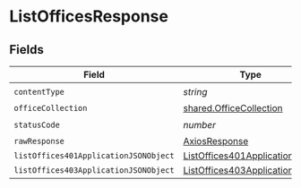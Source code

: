 # ListOfficesResponse


## Fields

| Field                                                                                     | Type                                                                                      | Required                                                                                  | Description                                                                               |
| ----------------------------------------------------------------------------------------- | ----------------------------------------------------------------------------------------- | ----------------------------------------------------------------------------------------- | ----------------------------------------------------------------------------------------- |
| `contentType`                                                                             | *string*                                                                                  | :heavy_check_mark:                                                                        | N/A                                                                                       |
| `officeCollection`                                                                        | [shared.OfficeCollection](../../models/shared/officecollection.md)                        | :heavy_minus_sign:                                                                        | OK                                                                                        |
| `statusCode`                                                                              | *number*                                                                                  | :heavy_check_mark:                                                                        | N/A                                                                                       |
| `rawResponse`                                                                             | [AxiosResponse](https://axios-http.com/docs/res_schema)                                   | :heavy_minus_sign:                                                                        | N/A                                                                                       |
| `listOffices401ApplicationJSONObject`                                                     | [ListOffices401ApplicationJSON](../../models/operations/listoffices401applicationjson.md) | :heavy_minus_sign:                                                                        | Unauthenticated                                                                           |
| `listOffices403ApplicationJSONObject`                                                     | [ListOffices403ApplicationJSON](../../models/operations/listoffices403applicationjson.md) | :heavy_minus_sign:                                                                        | Forbidden                                                                                 |